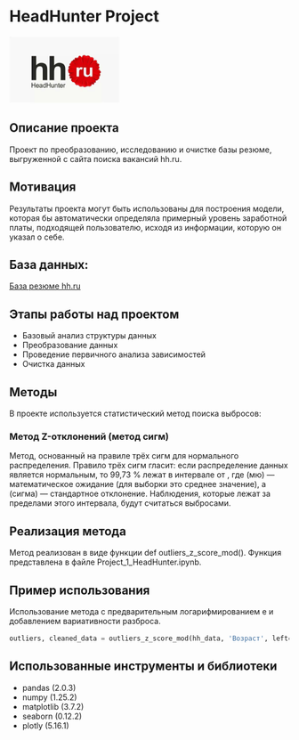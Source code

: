 # HeadHunter Project

<img src = https://raw.githubusercontent.com/AndreyRysistov/DatasetsForPandas/main/hh%20label.jpg alt="drawing" style="width:200px;">

## Описание проекта   
Проект по преобразованию, исследованию и очистке базы резюме, выгруженной с сайта поиска вакансий hh.ru.

## Мотивация

Результаты проекта могут быть использованы для построения модели, которая бы автоматически определяла примерный уровень заработной платы, подходящей пользователю, исходя из информации, которую он указал о себе.

## База данных:
 [База резюме hh.ru](https://drive.google.com/file/d/1e_EbwJUD1piUlC5naiFFYSvWzVnSIxKz/view?usp=sharing)  

## Этапы работы над проектом  
* Базовый анализ структуры данных
* Преобразование данных
* Проведение первичного анализа зависимостей
* Очистка данных

## Методы 
В проекте используется статистический метод поиска выбросов:

### Метод Z-отклонений (метод сигм)

Метод, основанный на правиле трёх сигм для нормального распределения. 
Правило трёх сигм гласит: если распределение данных является нормальным, то 99,73 % лежат в интервале от , где   (мю) — математическое ожидание (для выборки это среднее значение), а  (сигма) — стандартное отклонение. Наблюдения, которые лежат за пределами этого интервала, будут считаться выбросами.

## Реализация метода

Метод реализован в виде функции def outliers_z_score_mod(). Функция представлена в файле Project_1_HeadHunter.ipynb.

## Пример использования

Использование метода с предварительным логарифмированием е и добавлением вариативности разброса.
```python
outliers, cleaned_data = outliers_z_score_mod(hh_data, 'Возраст', left=3,  right=4, log_scale=True)
```
## Использованные инструменты и библиотеки
* pandas (2.0.3)
* numpy (1.25.2)
* matplotlib (3.7.2)
* seaborn (0.12.2)
* plotly (5.16.1)

